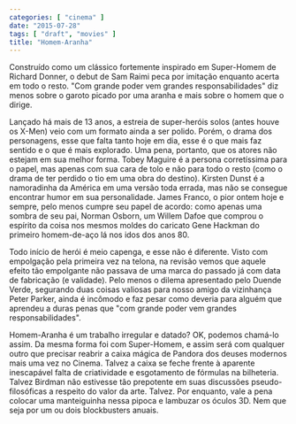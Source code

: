 ```yaml
---
categories: [ "cinema" ]
date: "2015-07-28"
tags: [ "draft", "movies" ]
title: "Homem-Aranha"
---
```

Construído como um clássico fortemente inspirado em Super-Homem de
Richard Donner, o debut de Sam Raimi peca por imitação enquanto acerta
em todo o resto. "Com grande poder vem grandes responsabilidades" diz
menos sobre o garoto picado por uma aranha e mais sobre o homem que o
dirige.

Lançado há mais de 13 anos, a estreia de super-heróis solos (antes
houve os X-Men) veio com um formato ainda a ser polido. Porém, o drama
dos personagens, esse que falta tanto hoje em dia, esse é o que mais faz
sentido e o que é mais explorado. Uma pena, portanto, que os atores não
estejam em sua melhor forma. Tobey Maguire é a persona corretíssima
para o papel, mas apenas com sua cara de tolo e não para todo o resto
(como o drama de ter perdido o tio em uma obra do destino). Kirsten
Dunst é a namoradinha da América em uma versão toda errada, mas
não se consegue encontrar humor em sua personalidade. James Franco,
o pior ontem hoje e sempre, pelo menos cumpre seu papel de acordo:
como apenas uma sombra de seu pai, Norman Osborn, um Willem Dafoe que
comprou o espírito da coisa nos mesmos moldes do caricato Gene Hackman
do primeiro homem-de-aço lá nos idos dos anos 80.

Todo início de herói é meio capenga, e esse não é diferente. Visto
com empolgação pela primeira vez na telona, na revisão vemos que
aquele efeito tão empolgante não passava de uma marca do passado já
com data de fabricação (e validade). Pelo menos o dilema apresentado
pelo Duende Verde, segurando duas coisas valiosas para nosso amigo da
vizinhança Peter Parker, ainda é incômodo e faz pesar como deveria
para alguém que aprendeu a duras penas que "com grande poder vem grandes
responsabilidades".

Homem-Aranha é um trabalho irregular e datado? OK, podemos chamá-lo
assim. Da mesma forma foi com Super-Homem, e assim será com qualquer
outro que precisar reabrir a caixa mágica de Pandora dos deuses
modernos mais uma vez no Cinema. Talvez a caixa se feche frente à
aparente inescapável falta de criatividade e esgotamento de fórmulas
na bilheteria. Talvez Birdman não estivesse tão prepotente em suas
discussões pseudo-filosóficas a respeito do valor da arte. Talvez. Por
enquanto, vale a pena colocar uma manteiguinha nessa pipoca e lambuzar
os óculos 3D. Nem que seja por um ou dois blockbusters anuais.
